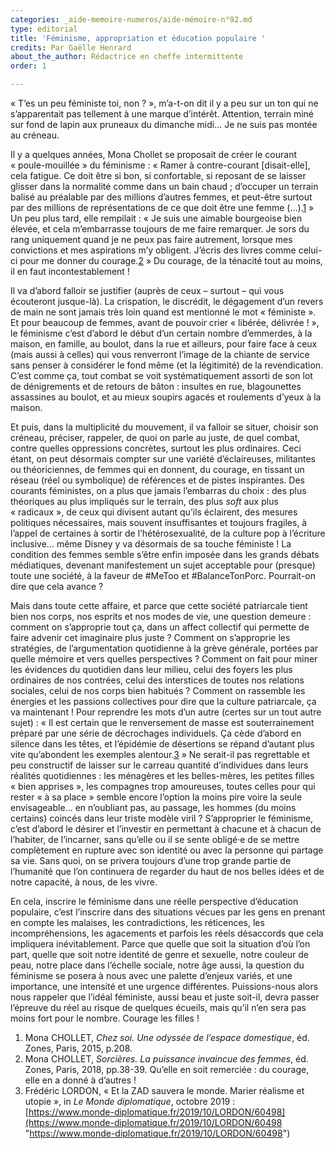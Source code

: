 ```yaml
---
categories: _aide-memoire-numeros/aide-mémoire-n°92.md
type: editorial
title: 'Féminisme, appropriation et éducation populaire '
credits: Par Gaëlle Henrard
about_the_author: Rédactrice en cheffe intermittente
order: 1

---
```

«&nbsp;T’es un peu féministe toi, non&nbsp;?&nbsp;», m’a-t-on dit il y a peu sur un ton qui ne s’apparentait pas tellement à une marque d’intérêt. Attention, terrain miné sur fond de lapin aux pruneaux du dimanche midi… Je ne suis pas montée au créneau.

Il y a quelques années, Mona Chollet se proposait de créer le courant «&nbsp;poule-mouillée&nbsp;» du féminisme : «&nbsp;Ramer à contre-courant \[disait-elle\], cela fatigue. Ce doit être si bon, si confortable, si reposant de se laisser glisser dans la normalité comme dans un bain chaud ; d’occuper un terrain balisé au préalable par des millions d’autres femmes, et peut-être surtout par des millions de représentations de ce que doit être une femme (…).[1](#footnote-1)&nbsp;» Un peu plus tard, elle rempilait : «&nbsp;Je suis une aimable bourgeoise bien élevée, et cela m’embarrasse toujours de me faire remarquer. Je sors du rang uniquement quand je ne peux pas faire autrement, lorsque mes convictions et mes aspirations m’y obligent. J’écris des livres comme celui-ci pour me donner du courage.[2](#footnote-2)&nbsp;» Du courage, de la ténacité tout au moins, il en faut incontestablement&nbsp;!

Il va d’abord falloir se justifier (auprès de ceux – surtout – qui vous écouteront jusque-là). La crispation, le discrédit, le dégagement d’un revers de main ne sont jamais très loin quand est mentionné le mot «&nbsp;féministe&nbsp;». Et pour beaucoup de femmes, avant de pouvoir crier «&nbsp;libérée, délivrée&nbsp;!&nbsp;», le féminisme c’est d’abord le début d’un certain nombre d’emmerdes, à la maison, en famille, au boulot, dans la rue et ailleurs, pour faire face à ceux (mais aussi à celles) qui vous renverront l’image de la chiante de service sans penser à considérer le fond même (et la légitimité) de la revendication. C’est comme ça, tout combat se voit systématiquement assorti de son lot de dénigrements et de retours de bâton : insultes en rue, blagounettes assassines au boulot, et au mieux soupirs agacés et roulements d’yeux à la maison.

Et puis, dans la multiplicité du mouvement, il va falloir se situer, choisir son créneau, préciser, rappeler, de quoi on parle au juste, de quel combat, contre quelles oppressions concrètes, surtout les plus ordinaires. Ceci étant, on peut désormais compter sur une variété d’éclaireuses, militantes ou théoriciennes, de femmes qui en donnent, du courage, en tissant un réseau (réel ou symbolique) de références et de pistes inspirantes. Des courants féministes, on a plus que jamais l’embarras du choix : des plus théoriques au plus impliqués sur le terrain, des plus _soft_ aux plus «&nbsp;radicaux&nbsp;», de ceux qui divisent autant qu’ils éclairent, des mesures politiques nécessaires, mais souvent insuffisantes et toujours fragiles, à l’appel de certaines à sortir de l’hétérosexualité, de la culture pop à l’écriture inclusive… même Disney y va désormais de sa touche féministe&nbsp;! La condition des femmes semble s’être enfin imposée dans les grands débats médiatiques, devenant manifestement un sujet acceptable pour (presque) toute une société, à la faveur de #MeToo et #BalanceTonPorc. Pourrait-on dire que cela avance&nbsp;?

Mais dans toute cette affaire, et parce que cette société patriarcale tient bien nos corps, nos esprits et nos modes de vie, une question demeure : comment on s’approprie tout ça, dans un affect collectif qui permette de faire advenir cet imaginaire plus juste&nbsp;? Comment on s’approprie les stratégies, de l’argumentation quotidienne à la grève générale, portées par quelle mémoire et vers quelles perspectives&nbsp;? Comment on fait pour miner les évidences du quotidien dans leur milieu, celui des foyers les plus ordinaires de nos contrées, celui des interstices de toutes nos relations sociales, celui de nos corps bien habitués&nbsp;? Comment on rassemble les énergies et les passions collectives pour dire que la culture patriarcale, ça va maintenant&nbsp;! Pour reprendre les mots d’un autre (certes sur un tout autre sujet) : «&nbsp;Il est certain que le renversement de masse est souterrainement préparé par une série de décrochages individuels. Ça cède d’abord en silence dans les têtes, et l’épidémie de désertions se répand d’autant plus vite qu’abondent les exemples alentour.[3](#footnote-3)&nbsp;» Ne serait-il pas regrettable et peu constructif de laisser sur le carreau quantité d’individues dans leurs réalités quotidiennes : les ménagères et les belles-mères, les petites filles «&nbsp;bien apprises&nbsp;», les compagnes trop amoureuses, toutes celles pour qui rester «&nbsp;à sa place&nbsp;» semble encore l’option la moins pire voire la seule envisageable… en n’oubliant pas, au passage, les hommes (du moins certains) coincés dans leur triste modèle viril&nbsp;? S’approprier le féminisme, c’est d’abord le désirer et l’investir en permettant à chacune et à chacun de l’habiter, de l’incarner, sans qu’elle ou il se sente obligé·e de se mettre complètement en rupture avec son identité ou avec la personne qui partage sa vie. Sans quoi, on se privera toujours d’une trop grande partie de l’humanité que l’on continuera de regarder du haut de nos belles idées et de notre capacité, à nous, de les vivre.

En cela, inscrire le féminisme dans une réelle perspective d’éducation populaire, c’est l’inscrire dans des situations vécues par les gens en prenant en compte les malaises, les contradictions, les réticences, les incompréhensions, les agacements et parfois les réels désaccords que cela impliquera inévitablement. Parce que quelle que soit la situation d’où l’on part, quelle que soit notre identité de genre et sexuelle, notre couleur de peau, notre place dans l’échelle sociale, notre âge aussi, la question du féminisme se posera à nous avec une palette d’enjeux variés, et une importance, une intensité et une urgence différentes. Puissions-nous alors nous rappeler que l’idéal féministe, aussi beau et juste soit-il, devra passer l’épreuve du réel au risque de quelques écueils, mais qu’il n’en sera pas moins fort pour le nombre. Courage les filles&nbsp;!

1. Mona CHOLLET, _Chez soi. Une odyssée de l’espace domestique_, éd. Zones, Paris, 2015, p.208.
2. Mona CHOLLET, _Sorcières. La puissance invaincue des femmes_, éd. Zones, Paris, 2018, pp.38-39. Qu’elle en soit remerciée : du courage, elle en a donné à d’autres&nbsp;!
3. Frédéric LORDON, «&nbsp;Et la ZAD sauvera le monde. Marier réalisme et utopie&nbsp;», in _Le Monde diplomatique_, octobre 2019 : [https://www.monde-diplomatique.fr/2019/10/LORDON/60498](https://www.monde-diplomatique.fr/2019/10/LORDON/60498 "https://www.monde-diplomatique.fr/2019/10/LORDON/60498")